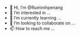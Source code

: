 - 👋 Hi, I’m @Ruminihpenang
- 👀 I’m interested in ...
- 🌱 I’m currently learning ...
- 💞️ I’m looking to collaborate on ...
- 📫 How to reach me ...

<!---
Ruminihpenang/Ruminihpenang is a ✨ special ✨ repository because its `README.md` (this file) appears on your GitHub profile.
You can click the Preview link to take a look at your changes.
--->
